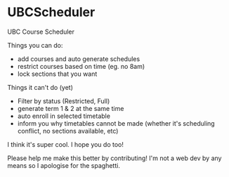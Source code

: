 # UBCScheduler
UBC Course Scheduler

Things you can do:

-	add courses and auto generate schedules
-	restrict courses based on time (eg. no 8am)
-	lock sections that you want

Things it can't do (yet)

-	Filter by status (Restricted, Full)
-	generate term 1 & 2 at the same time
-	auto enroll in selected timetable
-	inform you why timetables cannot be made (whether it's scheduling conflict, no sections available, etc)

I think it's super cool. I hope you do too!

Please help me make this better by contributing! I'm not a web dev by any means so I apologise for the spaghetti.
